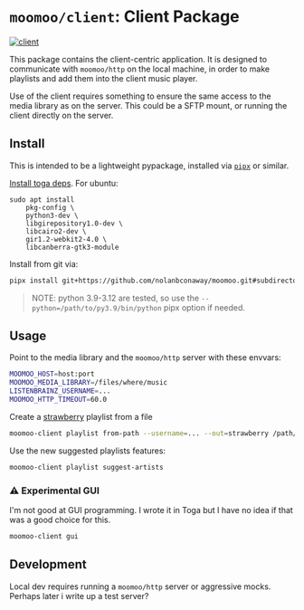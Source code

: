 # `moomoo/client`: Client Package

[![client](https://github.com/nolanbconaway/moomoo/actions/workflows/client.yml/badge.svg)](https://github.com/nolanbconaway/moomoo/actions/workflows/client.yml)

This package contains the client-centric application. It is designed to communicate with `moomoo/http` on the local machine, in order to make playlists and add them into the client music player.

Use of the client requires something to ensure the same access to the media library as on the server. This could be a SFTP mount, or running the client directly on the server.

## Install

This is intended to be a lightweight pypackage, installed via [`pipx`](https://github.com/pypa/pipx) or similar.

[Install toga deps](https://toga.readthedocs.io/en/stable/tutorial/tutorial-0.html#set-up-your-development-environment). For ubuntu:

```
sudo apt install 
    pkg-config \
    python3-dev \
    libgirepository1.0-dev \
    libcairo2-dev \
    gir1.2-webkit2-4.0 \
    libcanberra-gtk3-module
```

Install from git via:

```sh
pipx install git+https://github.com/nolanbconaway/moomoo.git#subdirectory=client
```

> NOTE: python 3.9-3.12 are tested, so use the `--python=/path/to/py3.9/bin/python` pipx option if needed.

## Usage

Point to the media library and the `moomoo/http` server with these envvars:

```sh
MOOMOO_HOST=host:port
MOOMOO_MEDIA_LIBRARY=/files/where/music
LISTENBRAINZ_USERNAME=...
MOOMOO_HTTP_TIMEOUT=60.0
```

Create a [strawberry](https://www.strawberrymusicplayer.org/) playlist from a file

```sh
moomoo-client playlist from-path --username=... --out=strawberry /path/to/file.mp3
```

Use the new suggested playlists features:

```sh
moomoo-client playlist suggest-artists
```

### :warning: Experimental GUI

I'm not good at GUI programming. I wrote it in Toga but I have no idea if that was a good choice for this.

```sh
moomoo-client gui
```

## Development

Local dev requires running a `moomoo/http` server or aggressive mocks. Perhaps later i write up a test server?
